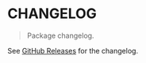# CHANGELOG

> Package changelog.

See [GitHub Releases](https://github.com/stdlib-js/math-base-tools-lucaspoly/releases) for the changelog.